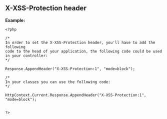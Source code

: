 
X-XSS-Protection header
-------

**Example:**


    <?php

    /*
    In order to set the X-XSS-Protection header, you'll have to add the following 
    code to the head of your application, the following code could be used in your controller:
    */
    
    Response.AppendHeader("X-XSS-Protection:1", "mode=block"); 

	/*
	In your classes you can use the following code:
	*/
	
	HttpContext.Current.Response.AppendHeader("X-XSS-Protection:1", "mode=block");
	

    ?>


